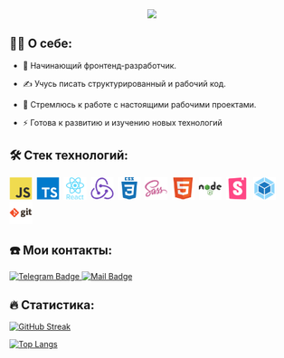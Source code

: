 <div id="header" align="center">
  <img src="https://media.giphy.com/media/Oj25fisQ3zhukVWY96/giphy.gif" width="100"/>
</div>

## :woman_technologist: О себе:

- :raised_hands: Начинающий фронтенд-разработчик.

- :writing_hand: Учусь писать структурированный и рабочий код.

- :memo: Стремлюсь к работе с настоящими рабочими проектами.

- :zap: Готова к развитию и изучению новых технологий

## :hammer_and_wrench: Стек технологий:
<div>
  <img src="https://github.com/devicons/devicon/blob/master/icons/javascript/javascript-original.svg" title="JavaScript" alt="JavaScript" width="40"/>&nbsp;
  <img src="https://github.com/devicons/devicon/blob/master/icons/typescript/typescript-original.svg" title="TypeScript" alt="TypeScript" width="40"/>&nbsp;
  <img src="https://github.com/devicons/devicon/blob/master/icons/react/react-original-wordmark.svg" title="React" alt="React" width="40" height="40"/>&nbsp;
  <img src="https://github.com/devicons/devicon/blob/master/icons/redux/redux-original.svg" title="Redux" alt="Redux " width="40" height="40"/>&nbsp;
  <img src="https://github.com/devicons/devicon/blob/master/icons/css3/css3-plain-wordmark.svg"  title="CSS3" alt="CSS" width="40" height="40"/>&nbsp;
  <img src="https://github.com/devicons/devicon/blob/master/icons/sass/sass-original.svg"  title="SASS" alt="SASS" width="40" height="40"/>&nbsp;
  <img src="https://github.com/devicons/devicon/blob/master/icons/html5/html5-original.svg" title="HTML5" alt="HTML" width="40" height="40"/>&nbsp;
  <img src="https://github.com/devicons/devicon/blob/master/icons/nodejs/nodejs-original-wordmark.svg" title="NodeJS" alt="NodeJS" width="40" height="40"/>&nbsp;
  <img src="https://github.com/devicons/devicon/blob/master/icons/storybook/storybook-original.svg" title="StoryBook" alt="StoryBook" width="40" height="40"/>&nbsp;
  <img src="https://github.com/devicons/devicon/blob/master/icons/webpack/webpack-original.svg" title="Webpack" alt="Webpack" width="40" height="40"/>&nbsp;
  <img src="https://github.com/devicons/devicon/blob/master/icons/git/git-original-wordmark.svg" title="Git" **alt="Git" width="40" height="40"/>
</div>

## :phone: Мои контакты:
<div id="badges">
<a href="https://t.me/sh_nastyaaa">
  <img src="https://img.shields.io/badge/telegram-blue?style=for-the-badge&logo=telegram&logoColor=white" alt="Telegram Badge"/>
</a>
<a href="mailto:nmoiseevaa@yandex.ru">
  <img src="https://img.shields.io/badge/mail-yellow?style=for-the-badge&logo=maildotru&logoColor=white" alt="Mail Badge"/>
</a>
</div>


## :fire: Статистика:


[![GitHub Streak](http://github-readme-streak-stats.herokuapp.com?user=AnastasiaMoiseeva0&theme=dark&background=000000)](https://git.io/streak-stats)

[![Top Langs](https://github-readme-stats.vercel.app/api/top-langs/?username=AnastasiaMoiseeva0&layout=compact&theme=vision-friendly-dark)](https://github.com/anuraghazra/github-readme-stats)
